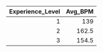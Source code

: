 |   Experience_Level |   Avg_BPM |
|-------------------:|----------:|
|                  1 |     139   |
|                  2 |     162.5 |
|                  3 |     154.5 |